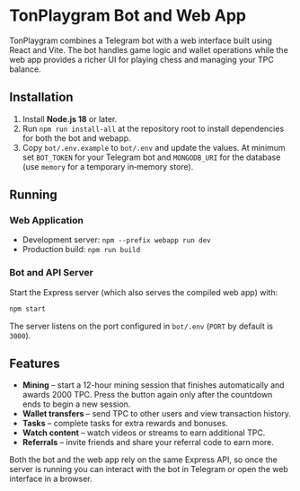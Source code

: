 # TonPlaygram Bot and Web App

TonPlaygram combines a Telegram bot with a web interface built using React and Vite. The bot handles game logic and wallet operations while the web app provides a richer UI for playing chess and managing your TPC balance.

## Installation

1. Install **Node.js 18** or later.
2. Run `npm run install-all` at the repository root to install dependencies for both the bot and webapp.
3. Copy `bot/.env.example` to `bot/.env` and update the values. At minimum set `BOT_TOKEN` for your Telegram bot and `MONGODB_URI` for the database (use `memory` for a temporary in‑memory store).

## Running

### Web Application

- Development server: `npm --prefix webapp run dev`
- Production build: `npm run build`

### Bot and API Server

Start the Express server (which also serves the compiled web app) with:

```bash
npm start
```

The server listens on the port configured in `bot/.env` (`PORT` by default is `3000`).

## Features

- **Mining** – start a 12-hour mining session that finishes automatically and awards 2000 TPC. Press the button again only after the countdown ends to begin a new session.
- **Wallet transfers** – send TPC to other users and view transaction history.
- **Tasks** – complete tasks for extra rewards and bonuses.
- **Watch content** – watch videos or streams to earn additional TPC.
- **Referrals** – invite friends and share your referral code to earn more.

Both the bot and the web app rely on the same Express API, so once the server is running you can interact with the bot in Telegram or open the web interface in a browser.
